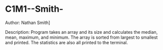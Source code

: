 # C1M1--Smith-
Author: Nathan Smith]

Description: Program takes an array and its size and calculates the median, mean, maximum, and minimum. The array is sorted from largest to smallest and printed. The statistics are also all printed to the terminal.
